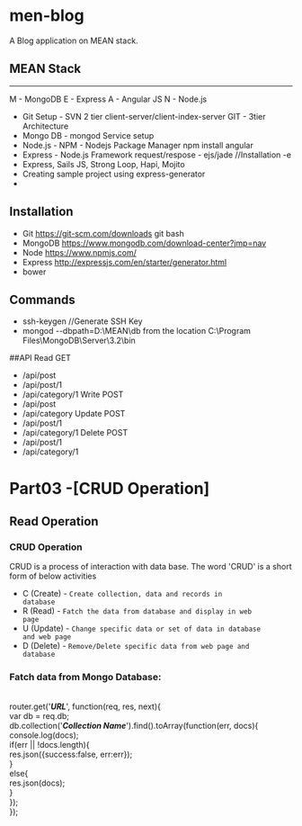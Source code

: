 # men-blog
A Blog application on MEAN stack.

## MEAN Stack
------------------
M - MongoDB
E - Express
A - Angular JS
N - Node.js

- Git Setup - SVN 2 tier client-server/client-index-server GIT - 3tier Architecture
- Mongo DB - mongod Service setup
- Node.js - NPM - Nodejs Package Manager   npm install angular 
- Express - Node.js Framework request/respose - ejs/jade //Installation -e
- Express, Sails JS, Strong Loop, Hapi, Mojito
- Creating sample project using express-generator
- 
## Installation
- Git https://git-scm.com/downloads git bash
- MongoDB https://www.mongodb.com/download-center?jmp=nav
- Node https://www.npmjs.com/
- Express http://expressjs.com/en/starter/generator.html
- bower 

## Commands
- ssh-keygen //Generate SSH Key
- mongod --dbpath=D:\MEAN\db from the location C:\Program Files\MongoDB\Server\3.2\bin

##API
Read GET
- /api/post
- /api/post/1
- /api/category/1
Write POST
- /api/post
- /api/category
Update POST
- /api/post/1
- /api/category/1
Delete POST
- /api/post/1
- /api/category/1



# Part03 -[CRUD Operation]
## Read Operation

### CRUD Operation
CRUD is a process of interaction with data base. The word 'CRUD' is a short form of below activities
- C (Create) - <code>Create collection, data and records in database</code>
- R (Read) - <code>Fatch the data from database and display in web page</code>
- U (Update) - <code>Change specific data or set of data in database and web page</code>
- D (Delete) - <code>Remove/Delete specific data from web page and database</code>

### Fatch data from Mongo Database:

<br>
router.get('<b><i>URL</i></b>', function(req, res, next){
<br>
	var db = req.db;
<br>
	db.collection('<b><i>Collection Name</i></b>').find().toArray(function(err, docs){
<br>
		console.log(docs);
<br>
		if(err || !docs.length){
<br>
			res.json({success:false, err:err});
<br>
		}
<br>
		else{
<br>
			res.json(docs);
<br>
		}
<br>
	});
<br>
});
